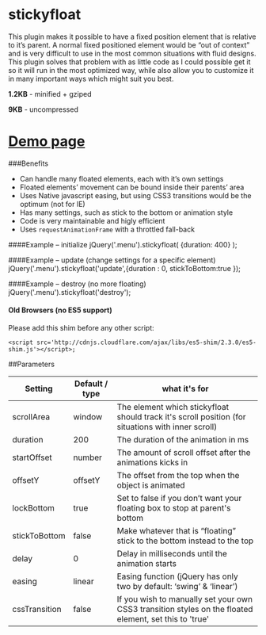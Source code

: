 stickyfloat
===========

This plugin makes it possible to have a fixed position element that is relative to it’s parent. A normal fixed positioned element would be “out of context” and is very difficult to use in the most common situations with fluid designs. This plugin solves that problem with as little code as I could possible get it so it will run in the most optimized way, while also allow you to customize it in many important ways which might suit you best.

**1.2KB** - minified + gziped

**9KB** - uncompressed

# [Demo page](http://dropthebit.com/demos/stickyfloat/stickyfloat.html)

###Benefits

* Can handle many floated elements, each with it’s own settings
* Floated elements’ movement can be bound inside their parents’ area
* Uses Native javascript easing, but using CSS3 transitions would be the optimum (not for IE)
* Has many settings, such as stick to the bottom or animation style
* Code is very maintainable and higly efficient
* Uses `requestAnimationFrame` with a throttled fall-back

####Example – initialize
    jQuery('.menu').stickyfloat( {duration: 400} );
    
####Example – update (change settings for a specific element)
    jQuery('.menu').stickyfloat('update',{duration : 0, stickToBottom:true });

####Example – destroy (no more floating)
    jQuery('.menu').stickyfloat('destroy');


#### Old Browsers (no ES5 support)
Please add this shim before any other script:
    
	<script src='http://cdnjs.cloudflare.com/ajax/libs/es5-shim/2.3.0/es5-shim.js'></script>;

##Parameters

| Setting       | Default / type | what it's for                                                                                          |
|---------------|----------------|--------------------------------------------------------------------------------------------------------|
| scrollArea    | window         | The element which stickyfloat should track it's scroll position (for situations with inner scroll)     |
| duration      | 200            | The duration of the animation in ms                                                                    |
| startOffset   | number         | The amount of scroll offset after the animations kicks in                                              |
| offsetY       | offsetY        | The offset from the top when the object is animated                                                    |
| lockBottom    | true           | Set to false if you don’t want your floating box to stop at parent's bottom                            |
| stickToBottom | false          | Make whatever that is “floating” stick to the bottom instead to the top                                |
| delay         | 0              | Delay in milliseconds until the animation starts                                                       |
| easing        | linear         | Easing function (jQuery has only two by default: ‘swing’ & ‘linear’)                                   |
| cssTransition | false          | If you wish to manually set your own CSS3 transition styles on the floated element, set this to 'true' |